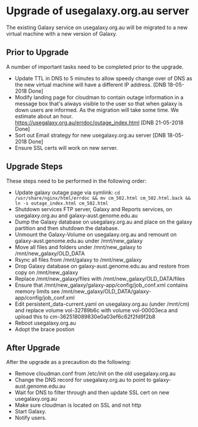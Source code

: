 # Upgrade of usegalaxy.org.au server

The existing Galaxy service on usegalaxy.org.au will be migrated to a new virtual machine with a new version of Galaxy.

## Prior to Upgrade
A number of important tasks need to be completed prior to the upgrade.
* Update TTL in DNS to 5 minutes to allow speedy change over of DNS as the new virtual machine will have a different IP address. [DNB 18-05-2018 Done]
* Modify landing page for cloudman to contain outage information in a message box that's always visible to the user so that when galaxy is down users are informed. As the migration will take some time.  We estimate about an hour. https://usegalaxy.org.au/errdoc/outage_index.html [DNB 21-05-2018 Done]
* Sort out Email strategy for new usegalaxy.org.au server [DNB 18-05-2018 Done]
* Ensure SSL certs will work on new server.

## Upgrade Steps
These steps need to be performed in the following order:
* Update galaxy outage page via symlink: 
```cd /usr/share/nginx/html/errdoc && mv cm_502.html cm_502.html.back && ln -s outage_index.html cm_502.html```
* Shutdown services FTP server, Galaxy and Reports services, on usegalaxy.org.au and galaxy-aust.genome.edu.au
* Dump the Galaxy database on usegalaxy.org.au and place on the galaxy partition and then shutdown the database.
* Unmount the Galaxy-Volume on usegalaxy.org.au and remount on galaxy-aust.genome.edu.au under /mnt/new_galaxy
* Move all files and folders under /mnt/new_galaxy to /mnt/new_galaxy/OLD_DATA
* Rsync all files from /mnt/galaxy to /mnt/new_galaxy
* Drop Galaxy database on galaxy-aust.genome.edu.au and restore from copy on /mnt/new_galaxy
* Replace /mnt/new_galaxy/files with /mnt/new_galaxy/OLD_DATA/files
* Ensure that /mnt/new_galaxy/galaxy-app/config/job_conf.xml contains memory limits see /mnt/new_galaxy/OLD_DATA/galaxy-app/config/job_conf.xml
* Edit persistent_data-current.yaml on usegalaxy.org.au (under /mnt/cm) and replace volume vol-32789b6c with volume vol-00003eca and upload this to cm-362518089830e0a03ef6c62f2fd9f2b8
* Reboot usegalaxy.org.au
* Adopt the brace postion

## After Upgrade
After the upgrade as a precaution do the following:
* Remove cloudman.conf from /etc/init on the old usegalaxy.org.au
* Change the DNS record for usegalaxy.org.au to point to galaxy-aust.genome.edu.au
* Wait for DNS to filter through and then update SSL cert on new usegalaxy.org.au
* Make sure cloudman is located on SSL and not http
* Start Galaxy.
* Notify users.
